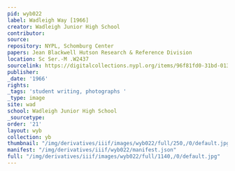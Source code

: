 ```yaml
---
pid: wyb022
label: Wadleigh Way [1966]
creator: Wadleigh Junior High School
contributor:
source:
repository: NYPL, Schomburg Center
papers: Jean Blackwell Hutson Research & Reference Division
location: Sc Ser.-M .W2437
sourcelink: https://digitalcollections.nypl.org/items/96f81fd0-31bd-0134-287b-00505686a51c
publisher:
_date: '1966'
rights:
_tags: 'student writing, photographs '
_type: image
site: wad
school: Wadleigh Junior High School
_sourcetype:
order: '21'
layout: wyb
collection: yb
thumbnail: "/img/derivatives/iiif/images/wyb022/full/250,/0/default.jpg"
manifest: "/img/derivatives/iiif/wyb022/manifest.json"
full: "/img/derivatives/iiif/images/wyb022/full/1140,/0/default.jpg"
---
```

